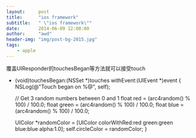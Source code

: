 ```yaml
---
layout:     post
title:      "ios framework"
subtitle:   " \"ios framework\""
date:       2014-06-09 12:00:00
author:     "awd"
header-img: "img/post-bg-2015.jpg"
tags:
    - apple
---
```

覆盖UIResponder的touchesBegan等方法就可以接受touch
- (void)touchesBegan:(NSSet *)touches withEvent:(UIEvent *)event
{
    NSLog(@"Touch began on %@", self);

    // Get 3 random numbers between 0 and 1
    float red = (arc4random() % 100) / 100.0;
    float green = (arc4random() % 100) / 100.0;
    float blue = (arc4random() % 100) / 100.0;

    UIColor *randomColor = [UIColor colorWithRed:red green:green blue:blue alpha:1.0];
    self.circleColor = randomColor;
}